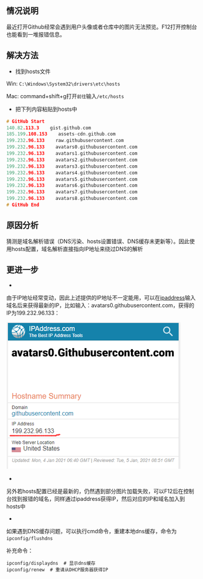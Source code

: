 ## 情况说明
最近打开Github经常会遇到用户头像或者仓库中的图片无法预览。F12打开控制台也能看到一堆报错信息。

## 解决方法
- 找到hosts文件

Win: ``C:\Windows\System32\drivers\etc\hosts``

Mac: command+shift+g打开``前往``输入``/etc/hosts``

- 把下列内容粘贴到hosts中
```c
# GitHub Start 
140.82.113.3    gist.github.com
185.199.108.153    assets-cdn.github.com
199.232.96.133    raw.githubusercontent.com
199.232.96.133    avatars0.githubusercontent.com
199.232.96.133    avatars1.githubusercontent.com
199.232.96.133    avatars2.githubusercontent.com
199.232.96.133    avatars3.githubusercontent.com
199.232.96.133    avatars4.githubusercontent.com
199.232.96.133    avatars5.githubusercontent.com
199.232.96.133    avatars6.githubusercontent.com
199.232.96.133    avatars7.githubusercontent.com
199.232.96.133    avatars8.githubusercontent.com
# GitHub End
```

## 原因分析
猜测是域名解析错误（DNS污染、hosts设置错误、DNS缓存未更新等）。因此使用hosts配置，域名解析直接指向IP地址来绕过DNS的解析

## 更进一步
- 
由于IP地址经常变动，因此上述提供的IP地址不一定能用，可以在[ipaddress](https://www.ipaddress.com/)输入域名后来获得最新的IP，比如输入：avatars0.githubusercontent.com，获得的IP为199.232.96.133：

![](https://raw.githubusercontent.com/iningwei/SelfPictureHost/master/Blog/20210105183345.png)

- 
另外若hosts配置已经是最新的，仍然遇到部分图片加载失败，可以F12后在控制台找到报错的域名，同样通过ipaddress获得IP，然后对应的IP和域名加入到hosts中

- 
如果遇到DNS缓存问题，可以执行cmd命令，重建本地dns缓存，命令为``ipconfig/flushdns``

补充命令：
```
ipconfig/displaydns  # 显示dns缓存 
ipconfig/renew  # 重请从DHCP服务器获得IP 
```